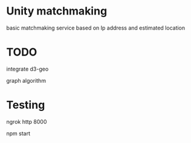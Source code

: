 # Unity matchmaking

basic matchmaking service based on Ip address and estimated location


# TODO

integrate d3-geo 

graph algorithm


# Testing

ngrok http 8000

npm start